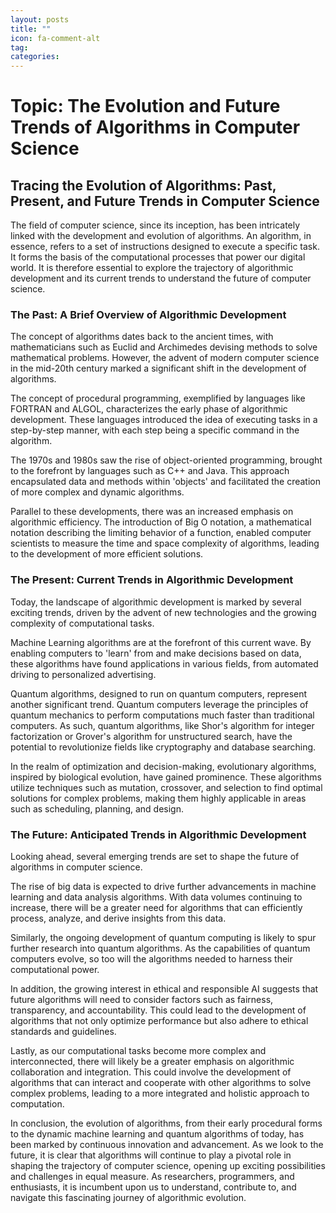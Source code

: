 ```yaml
---
layout: posts
title: ""
icon: fa-comment-alt
tag: 
categories: 
---
```


# Topic: The Evolution and Future Trends of Algorithms in Computer Science

## Tracing the Evolution of Algorithms: Past, Present, and Future Trends in Computer Science

The field of computer science, since its inception, has been intricately linked with the development and evolution of algorithms. An algorithm, in essence, refers to a set of instructions designed to execute a specific task. It forms the basis of the computational processes that power our digital world. It is therefore essential to explore the trajectory of algorithmic development and its current trends to understand the future of computer science.

### The Past: A Brief Overview of Algorithmic Development

The concept of algorithms dates back to the ancient times, with mathematicians such as Euclid and Archimedes devising methods to solve mathematical problems. However, the advent of modern computer science in the mid-20th century marked a significant shift in the development of algorithms.

The concept of procedural programming, exemplified by languages like FORTRAN and ALGOL, characterizes the early phase of algorithmic development. These languages introduced the idea of executing tasks in a step-by-step manner, with each step being a specific command in the algorithm.

The 1970s and 1980s saw the rise of object-oriented programming, brought to the forefront by languages such as C++ and Java. This approach encapsulated data and methods within 'objects' and facilitated the creation of more complex and dynamic algorithms. 

Parallel to these developments, there was an increased emphasis on algorithmic efficiency. The introduction of Big O notation, a mathematical notation describing the limiting behavior of a function, enabled computer scientists to measure the time and space complexity of algorithms, leading to the development of more efficient solutions.

### The Present: Current Trends in Algorithmic Development

Today, the landscape of algorithmic development is marked by several exciting trends, driven by the advent of new technologies and the growing complexity of computational tasks.

Machine Learning algorithms are at the forefront of this current wave. By enabling computers to 'learn' from and make decisions based on data, these algorithms have found applications in various fields, from automated driving to personalized advertising.

Quantum algorithms, designed to run on quantum computers, represent another significant trend. Quantum computers leverage the principles of quantum mechanics to perform computations much faster than traditional computers. As such, quantum algorithms, like Shor's algorithm for integer factorization or Grover's algorithm for unstructured search, have the potential to revolutionize fields like cryptography and database searching.

In the realm of optimization and decision-making, evolutionary algorithms, inspired by biological evolution, have gained prominence. These algorithms utilize techniques such as mutation, crossover, and selection to find optimal solutions for complex problems, making them highly applicable in areas such as scheduling, planning, and design.

### The Future: Anticipated Trends in Algorithmic Development

Looking ahead, several emerging trends are set to shape the future of algorithms in computer science.

The rise of big data is expected to drive further advancements in machine learning and data analysis algorithms. With data volumes continuing to increase, there will be a greater need for algorithms that can efficiently process, analyze, and derive insights from this data.

Similarly, the ongoing development of quantum computing is likely to spur further research into quantum algorithms. As the capabilities of quantum computers evolve, so too will the algorithms needed to harness their computational power.

In addition, the growing interest in ethical and responsible AI suggests that future algorithms will need to consider factors such as fairness, transparency, and accountability. This could lead to the development of algorithms that not only optimize performance but also adhere to ethical standards and guidelines.

Lastly, as our computational tasks become more complex and interconnected, there will likely be a greater emphasis on algorithmic collaboration and integration. This could involve the development of algorithms that can interact and cooperate with other algorithms to solve complex problems, leading to a more integrated and holistic approach to computation.

In conclusion, the evolution of algorithms, from their early procedural forms to the dynamic machine learning and quantum algorithms of today, has been marked by continuous innovation and advancement. As we look to the future, it is clear that algorithms will continue to play a pivotal role in shaping the trajectory of computer science, opening up exciting possibilities and challenges in equal measure. As researchers, programmers, and enthusiasts, it is incumbent upon us to understand, contribute to, and navigate this fascinating journey of algorithmic evolution.